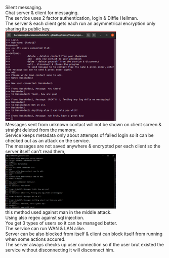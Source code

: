 Silent messaging.<br>
Chat server & client for messaging.<br>
The service uses 2 factor authentication, login & Diffie Hellman.<br>
The server & each client gets each run an asymmetrical encryption only sharing its public key.<br>
<img src="linuxTest.png" width="350" title="Ubuntu" alt="Linux client test"><br>
Messages sent from unknown contact will not be shown on client screen & straight deleted from the memory.<br>
Service keeps metadata only about attempts of failed login so it can be checked out as an attack on the service.<br>
The messages are not saved anywhere & encrypted per each client so the server itself can't read them,<br>
<img src="windowsTest.png" width="350" title="Ubuntu" alt="Linux client test"><br>
this method used against man in the middle attack.<br>
Using also regex against sql injection.<br>
You get 3 types of users so it can be managed better.<br>
The service can run WAN & LAN alike.<br>
Server can be also blocked from itself & client can block itself from running when some actions accured.<br>
The server always checks up user connection so if the user brut existed the service without disconnecting it will disconnect him.<br>